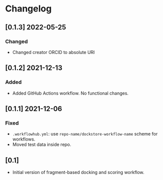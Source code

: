 # Changelog

## [0.1.3] 2022-05-25

### Changed
- Changed creator ORCID to absolute URI

## [0.1.2] 2021-12-13

### Added
- Added GitHub Actions workflow. No functional changes.

## [0.1.1] 2021-12-06

### Fixed
- `.workflowhub.yml`: use `repo-name/dockstore-workflow-name` scheme for workflows.
- Moved test data inside repo.

## [0.1]

- Initial version of fragment-based docking and scoring workflow.
